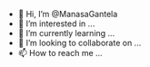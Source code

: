 - 👋 Hi, I’m @ManasaGantela
- 👀 I’m interested in ...
- 🌱 I’m currently learning ...
- 💞️ I’m looking to collaborate on ...
- 📫 How to reach me ...

<!---
ManasaGantela/ManasaGantela is a ✨ special ✨ repository because its `README.md` (this file) appears on your GitHub profile.
You can click the Preview link to take a look at your changes.
--->
